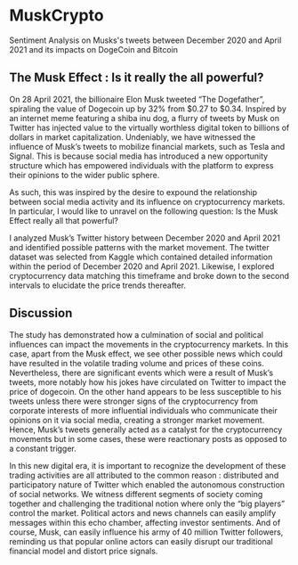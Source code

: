 # MuskCrypto
Sentiment Analysis on Musks's tweets between December 2020 and April 2021 and its impacts on DogeCoin and Bitcoin 



## The Musk Effect : Is it really the all powerful?

On 28 April 2021, the billionaire Elon Musk tweeted “The Dogefather”, spiraling the value of Dogecoin up by 32% from $0.27 to $0.34. Inspired by an internet meme featuring a shiba inu dog, a flurry of tweets by Musk on Twitter has injected value to the virtually worthless digital token to billions of dollars in market capitalization. Undeniably, we have witnessed the influence of Musk’s tweets  to mobilize financial markets, such as Tesla and Signal. This is because social media has introduced a new opportunity structure which has empowered individuals with the platform to express their opinions to the wider public sphere. 

As such, this was inspired by the desire to expound the relationship between social media activity and its influence on cryptocurrency markets. In particular, I would like to unravel on the following question: Is the Musk Effect really all that powerful? 

I analyzed Musk’s Twitter history between December 2020 and April 2021 and identified possible patterns with the market movement. The twitter dataset was selected from Kaggle which contained detailed information within the period of December 2020 and April 2021. Likewise, I explored cryptocurrency data matching this timeframe and broke down to the second intervals to elucidate the price trends thereafter.  


## Discussion 

The study has demonstrated how a culmination of social and political influences can impact the movements in the cryptocurrency markets. In this case, apart from the Musk effect, we see other possible news which could have resulted in the volatile trading volume and prices of these coins. Nevertheless, there are significant events which were a result of Musk’s tweets, more notably how his jokes have circulated on Twitter to impact the price of dogecoin. On the other hand appears to be less susceptible to his tweets unless there were stronger signs of the cryptocurrency from corporate interests of more influential individuals who communicate their opinions on it via social media, creating a stronger market movement. Hence, Musk’s tweets generally acted as a catalyst for the cryptocurrency movements but in some cases, these were reactionary posts as opposed to a constant trigger. 

In this new digital era, it is important to recognize the development of these trading activities are all attributed to the common reason : distributed and participatory nature of Twitter which enabled the autonomous construction of social networks. We witness different segments of society coming together and challenging the traditional notion where only the “big players” control the market. Political actors and news channels can easily amplify messages within this echo chamber, affecting investor sentiments. And of course, Musk, can easily influence his army of 40 million Twitter followers, reminding us that popular online actors can easily disrupt our traditional financial model and distort price signals. 

